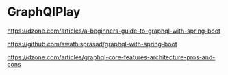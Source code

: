 # GraphQlPlay

https://dzone.com/articles/a-beginners-guide-to-graphql-with-spring-boot

https://github.com/swathisprasad/graphql-with-spring-boot

https://dzone.com/articles/graphql-core-features-architecture-pros-and-cons
